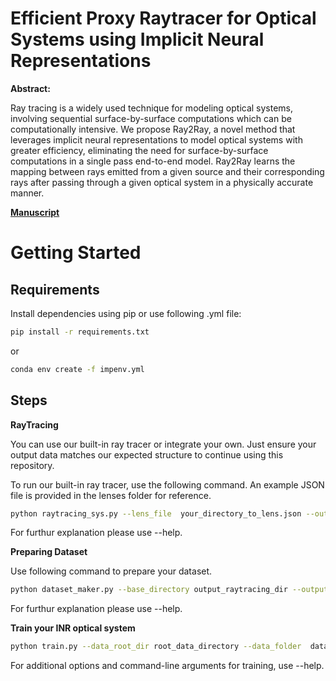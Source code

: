 # Efficient Proxy Raytracer for Optical Systems using Implicit Neural Representations

**Abstract:**

Ray tracing is a widely used technique for modeling optical systems, involving 
sequential surface-by-surface computations which can be computationally 
intensive.
We propose Ray2Ray, a novel method that leverages implicit neural representations to 
model optical systems with greater efficiency, eliminating the need for 
surface-by-surface computations in a single pass end-to-end model.
Ray2Ray learns the mapping between rays emitted from a given source and their 
corresponding rays after passing through a given optical system in a physically 
accurate manner.

[**Manuscript**](#)


# Getting Started

## Requirements


Install dependencies using pip or use following .yml file:

```bash
pip install -r requirements.txt
```
or 
```bash
conda env create -f impenv.yml
```

## Steps
**RayTracing** 


You can use our built-in ray tracer or integrate your own. Just ensure your output data matches our expected structure to continue using this repository.

To run our built-in ray tracer, use the following command. An example JSON file is provided in the lenses folder for reference.

```bash 
python raytracing_sys.py --lens_file  your_directory_to_lens.json --output_directory  save_rays_directory
```
For furthur explanation please use --help.

**Preparing Dataset** 

Use following command to prepare your dataset. 
```bash 
python dataset_maker.py --base_directory output_raytracing_dir --output_dir  save_train_test_dir
```
For furthur explanation please use --help.

**Train your INR optical system**

```bash 
python train.py --data_root_dir root_data_directory --data_folder  data_for_your_optical_system_dir
```
For additional options and command-line arguments for training, use --help.




